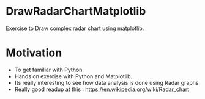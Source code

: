 # DrawRadarChartMatplotlib

Exercise to Draw complex radar chart using matplotlib.

# Motivation

- To get familiar with Python.
- Hands on exercise with Python and Matplotlib.
- Its really interesting to see how data analysis is done using Radar graphs
- Really good readup at this : https://en.wikipedia.org/wiki/Radar_chart

